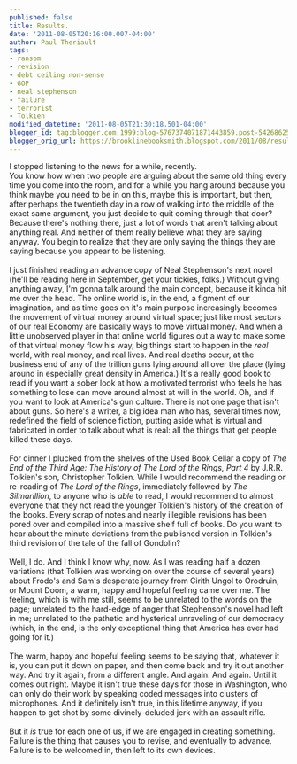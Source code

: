 ```yaml
---
published: false
title: Results.
date: '2011-08-05T20:16:00.007-04:00'
author: Paul Theriault
tags:
- ransom
- revision
- debt ceiling non-sense
- GOP
- neal stephenson
- failure
- terrorist
- Tolkien
modified_datetime: '2011-08-05T21:30:18.501-04:00'
blogger_id: tag:blogger.com,1999:blog-5767374071871443859.post-5426862572364814450
blogger_orig_url: https://brooklinebooksmith.blogspot.com/2011/08/results.html
---
```


I stopped listening to the news for a while, recently.<br />You know how when two people are arguing about the same old thing every time you come into the room, and for a while you hang around because you think maybe you need to be in on this, maybe this is important, but then, after perhaps the twentieth day in a row of walking into the middle of the exact same argument, you just decide to quit coming through that door? Because there's nothing there, just a lot of words that aren't talking about anything real. And neither of them really believe what they are saying anyway. You begin to realize that they are only saying the things they are saying because you appear to be listening.<br /><br />I just finished reading an advance copy of Neal Stephenson's next novel (he'll be reading here in September, get your tickies, folks.) Without giving anything away, I'm gonna talk around the main concept, because it kinda hit me over the head. The online world is, in the end, a figment of our imagination, and as time goes on it's main purpose increasingly becomes the movement of virtual money around virtual space; just like most sectors of our real Economy are basically ways to move virtual money. And when a little unobserved player in that online world figures out a way to make some of that virtual money flow his way, big things start to happen in the <i>real</i> world, with real money, and real lives. And real deaths occur, at the business end of any of the trillion guns lying around all over the place (lying around in especially great density in America.) It's a really good book to read if you want a sober look at how a motivated terrorist who feels he has something to lose can move around almost at will in the world. Oh, and if you want to look at America's gun culture. There is not one page that isn't about guns. So here's a writer, a big idea man who has, several times now, redefined the field of science fiction, putting aside what is virtual and fabricated in order to talk about what is real: all the things that get people killed these days.<br /><br />For dinner I plucked from the shelves of the Used Book Cellar a copy of <i>The End of the Third Age: The History of The Lord of the Rings, Part 4</i> by J.R.R. Tolkien's son, Christopher Tolkien. While I would recommend the reading or re-reading of <i>The Lord of the Rings</i>, immediately followed by <i>The Silmarillion</i>, to anyone who is <i>able </i>to read, I would recommend to almost everyone that they not read the younger Tolkien's history of the creation of the books. Every scrap of notes and nearly illegible revisions has been pored over and compiled into a massive shelf full of books. Do you want to hear about the minute deviations from the published version in Tolkien's third revision of the tale of the fall of Gondolin?<br /><br />Well, I do. And I think I know why, now. As I was reading half a dozen variations (that Tolkien was working on over the course of several years) about Frodo's and Sam's desperate journey from Cirith Ungol to Orodruin, or Mount Doom, a warm, happy and hopeful feeling came over me. The feeling, which is with me still, seems to be unrelated to the words on the page; unrelated to the hard-edge of anger that Stephenson's novel had left in me; unrelated to the pathetic and hysterical unraveling of our democracy (which, in the end, is the only exceptional thing that America has ever had going for it.)<br /><br />The warm, happy and hopeful feeling seems to be saying that, whatever it is, you can put it down on paper, and then come back and try it out another way. And try it again, from a different angle. And again. And again. Until it comes out right. Maybe it isn't true these days for those in Washington, who can only do their work by speaking coded messages into clusters of microphones. And it definitely isn't true, in this lifetime anyway, if you happen to get shot by some divinely-deluded jerk with an assault rifle.<br /><br />But it <i>is</i> true for each one of us, if we are engaged in creating something.<br />Failure is the thing that causes you to revise, and eventually to advance.<br />Failure is to be welcomed in, then left to its own devices.